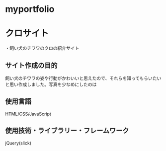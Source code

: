# myportfolio

# クロサイト
・飼い犬のチワワのクロの紹介サイト

## サイト作成の目的
飼い犬のチワワの姿や行動がかわいいと思えたので、それらを知ってもらいたいと思い作成しました。写真を少なめにしたのは

## 使用言語
HTML/CSS/JavaScript

## 使用技術・ライブラリー・フレームワーク
jQuery(slick)
